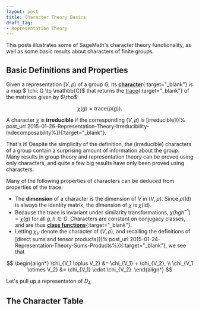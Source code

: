 ```yaml
---
layout: post
title: Character Theory Basics
draft_tag: 
- Representation Theory
---
```


This posts illustrates some of SageMath's character theory functionality, as well as some basic results about characters of finite groups.

<!--more-->

## Basic Definitions and Properties

Given a representation $(V,\rho)$ of a group $G$, its [**character**](http://en.wikipedia.org/wiki/Character_theory){:target="_blank"} is a map $ \chi: G \to \mathbb{C}$ that returns the [trace](http://en.wikipedia.org/wiki/Trace_(linear_algebra)){:target="_blank"} of the matrices given by $\rho$:

$$
\chi(g) = \text{trace}(\rho(g)).
$$

A character $\chi$ is **irreducible** if the corresponding $(V,\rho)$ is [irreducible]({% post_url 2015-01-26-Representation-Theory-Irreducibility-Indecomposability%}){:target="_blank"}.

That's it! Despite the simplicity of the definition, the (irreducible) characters of a group contain a surprising amount of information about the group. Many results in group theory and representation theory can be proved using only characters, and quite a few big results have only been proved using characters.

Many of the following properties of characters can be deduced from properties of the trace:

- The **dimension** of a character is the dimension of $V$ in $(V,\rho)$. Since $\rho(\text{Id})$ is always the identity matrix, the dimension of $\chi$ is $\chi(\text{Id})$.
- Because the trace is invariant under similarity transformations, $\chi(hgh^{-1}) = \chi(g)$ for all $g,h \in G$. Characters are constant on conjugacy classes, and are thus [**class functions**](http://en.wikipedia.org/wiki/Class_function){:target="_blank"}.
- Letting $\chi_V$ denote the character of $(V,\rho)$, and recalling the definitions of [direct sums and tensor products]({% post_url 2015-01-24-Representation-Theory-Sums-Products%}){:target="_blank"}, we see that

$$
\begin{align*}
\chi_{V_1 \oplus V_2} &= \chi_{V_1} + \chi_{V_2}, \\
\chi_{V_1 \otimes V_2} &= \chi_{V_1} \cdot \chi_{V_2}.
\end{align*}
$$

Let's pull up a representaton of $D_4$ 

## The Character Table










